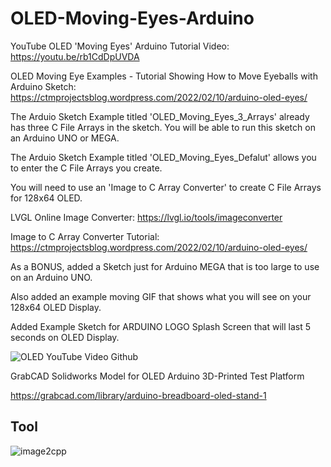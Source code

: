 # OLED-Moving-Eyes-Arduino

YouTube OLED 'Moving Eyes' Arduino Tutorial Video: https://youtu.be/rb1CdDpUVDA

OLED Moving Eye Examples - Tutorial Showing How to Move Eyeballs with Arduino Sketch:
https://ctmprojectsblog.wordpress.com/2022/02/10/arduino-oled-eyes/

The Arduio Sketch Example titled 'OLED_Moving_Eyes_3_Arrays' already has three C File Arrays in the sketch.
You will be able to run this sketch on an Arduino UNO or MEGA.

The Arduio Sketch Example titled 'OLED_Moving_Eyes_Defalut' allows you to enter the C File Arrays you create.

You will need to use an 'Image to C Array Converter' to create C File Arrays for 128x64 OLED.

LVGL Online Image Converter:
https://lvgl.io/tools/imageconverter

Image to C Array Converter Tutorial:
https://ctmprojectsblog.wordpress.com/2022/02/10/arduino-oled-eyes/

As a BONUS, added a Sketch just for Arduino MEGA that is too large to use on an Arduino UNO.

Also added an example moving GIF that shows what you will see on your 128x64 OLED Display.

Added Example Sketch for ARDUINO LOGO Splash Screen that will last 5 seconds on OLED Display.

![OLED YouTube Video Github](https://user-images.githubusercontent.com/99458302/153982496-928ac225-e63b-4820-a838-be9d655d8ba9.jpg)

GrabCAD Solidworks Model for OLED Arduino 3D-Printed Test Platform

https://grabcad.com/library/arduino-breadboard-oled-stand-1

## Tool

![image2cpp](https://javl.github.io/image2cpp/)
